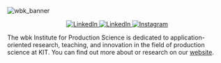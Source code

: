 ![wbk_banner](https://user-images.githubusercontent.com/22688144/184833394-6870f6b4-aa17-4caa-8793-a9f43a72fe6b.png)
<p align="center">
<a href="https://www.wbk.kit.edu/english/index.php" target="_blank"><img alt="LinkedIn" src="https://img.shields.io/badge/website-4285F4?style=for-the-badge&logo=google&logoColor=white"/> </a>
 <a href="https://www.linkedin.com/company/wbk-institut-f%C3%BCr-produktionstechnik-kit/" target="_blank"><img alt="LinkedIn" src="https://img.shields.io/badge/linkedin-%230077B5.svg?style=for-the-badge&logo=linkedin&logoColor=white"/> </a>
 <a href="https://www.instagram.com/kit_wbk/" target="_blank"><img alt="Instagram" src="https://img.shields.io/badge/kit_wbk-%23E4405F.svg?style=for-the-badge&logo=Instagram&logoColor=white"/></a>
 </p>
 
The wbk Institute for Production Science is dedicated to application-oriented research, teaching, and innovation in the field of production science at KIT.
You can find out more about or research on our [website](https://www.wbk.kit.edu/english/index.php).
